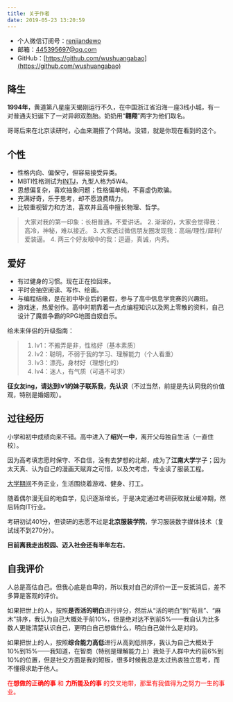 ```yaml
---
title: 关于作者
date: 2019-05-23 13:20:59
---
```



- 个人微信订阅号：[renjiandewo](https://weixin.sogou.com/weixin?type=1&s_from=input&query=%E4%BA%BA%E9%97%B4%E7%9A%84%E6%88%91)
- 邮箱：445395697@qq.com
- GitHub：[https://github.com/wushuangabao](https://github.com/wushuangabao)

## 降生

**1994年**，黄道第八星座天蝎刚运行不久，在中国浙江省沿海一座3线小城，有一对普通夫妇诞下了一对异卵双胞胎。奶奶用“**翱翔**”两字为他们取名。

哥哥后来在北京读研时，心血来潮搭了个网站。没错，就是你现在看到的这个。

## 个性

- 性格内向、偏保守，但容易接受异类。
- MBTI性格测试为[INTJ](https://baike.baidu.com/item/INTJ)，九型人格为5W4。
- 思想偏复杂，喜欢抽象问题；性格偏单纯，不喜虚伪欺骗。
- 充满好奇，乐于思考，却不愿浪费精力。
- 比较重视智力和方法，喜欢并且高中擅长物理、哲学。

> 大家对我的第一印象：长相普通，不爱讲话。
> 2. 渐渐的，大家会觉得我：高冷，神秘，难以接近。
> 3. 大家透过微信朋友圈发现我：高端/理性/犀利/爱装逼。
> 4. 两三个好友眼中的我：逗逼，真诚，内秀。

## 爱好

- 有过健身的习惯。现在正在捡回来。
- 平时会抽空阅读、写作、绘画。
- 与编程结缘，是在初中毕业后的暑假，参与了高中信息学竞赛的兴趣班。
- 游戏迷，热爱创作。高中时期靠着一点点编程知识以及网上零散的资料，自己设计了魔兽争霸的RPG地图自娱自乐。

给未来伴侣的升级指南：
> 1. lv1：不搬弄是非，性格好（基本素质）
> 1. lv2：聪明，不弱于我的学习、理解能力（个人看重）
> 1. lv3：漂亮，身材好（理想化的）
> 1. lv4：迷人，有气质（可遇不可求）

**征女友ing，请达到lv1的妹子联系我，先认识**（不过当然，前提是先认同我的价值观，特别是婚姻观）。

## 过往经历

小学和初中成绩向来不错。高中进入了**绍兴一中**，离开父母独自生活（一直住校）。

因为高考填志愿时保守、不自信，没有去梦想的北邮，成为了**江南大学**学子；因为太天真、认为自己的漫画天赋弃之可惜，以及欠考虑，专业读了服装工程。

[大学期间](https://wushuangabao.github.io/2019/05/22/%E5%A4%A7%E5%AD%A6%E5%89%8D%E4%B8%89%E5%B9%B4%E7%9A%84%E7%AE%80%E7%9F%AD%E5%9B%9E%E5%BF%86/)不务正业，生活围绕着游戏、健身、打工。

随着偶尔漫无目的地自学，见识逐渐增长，于是决定通过考研获取就业缓冲期，然后转向IT行业。

考研初试401分，但读研的志愿不过是**北京服装学院**，学习服装数字媒体技术（复试线不到270分）。

**目前离我走出校园、迈入社会还有半年左右**。

## 自我评价

人总是高估自己。但我心底是自卑的，所以我对自己的评价一正一反抵消后，差不多算是客观的评价。

如果把世上的人，按照**是否活的明白**进行评分，然后从“活的明白”到“苟且”、“麻木”排序，我认为自己大概处于前10%，但是绝对达不到前5%——我自认为比多数人更能清楚认识自己，更明白自己想做什么，明白自己做什么是对的。

如果把世上的人，按照**综合能力高低**进行从高到低排序，我认为自己大概处于10%到15%——我知道，在智商（特别是理解能力上）我处于人群中大约前6%到10%的位置，但是社交方面是我的短板，很多时候我总是太过热衷独立思考，而不懂得求助于他人。

<font color="#FF0000">在**想做的正确的事** 和 **力所能及的事** 的交叉地带，那里有我值得为之努力一生的事业。</font>
